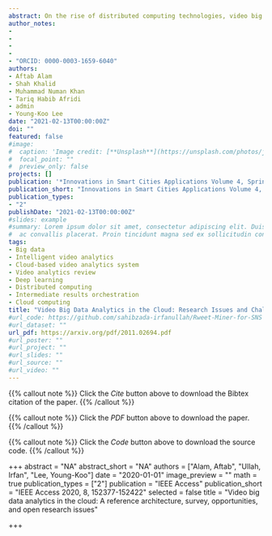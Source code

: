 ```yaml
---
abstract: On the rise of distributed computing technologies, video big data analytics in the cloud have attracted researchers and practitioners’ attention. The current technology and market trends demand an efficient framework for video big data analytics. However, the current work is too limited to provide an architecture on video big data analytics in the cloud, including managing and analyzing video big data, the challenges, and opportunities. This study proposes a service-oriented layered reference architecture for intelligent video big data analytics in the cloud. Finally, we identify and articulate several open research issues and challenges, which have been raised by the deployment of big data technologies in the cloud for video big data analytics. This paper provides the research studies and technologies advancing the video analyses in the era of big data and cloud computing. This is the first study that presents the generalized view of the video big data analytics in the cloud to the best of our knowledge.
author_notes:
-
-
-
-
- "ORCID: 0000-0003-1659-6040"
authors:
- Aftab Alam
- Shah Khalid
- Muhammad Numan Khan
- Tariq Habib Afridi
- admin 
- Young-Koo Lee 
date: "2021-02-13T00:00:00Z"
doi: ""
featured: false
#image:
#  caption: 'Image credit: [**Unsplash**](https://unsplash.com/photos/jdD8gXaTZsc)'
#  focal_point: ""
#  preview_only: false
projects: []
publication: '*Innovations in Smart Cities Applications Volume 4, Springer*'
publication_short: "Innovations in Smart Cities Applications Volume 4, Springer"
publication_types:
- "2"
publishDate: "2021-02-13T00:00:00Z"
#slides: example
#summary: Lorem ipsum dolor sit amet, consectetur adipiscing elit. Duis posuere tellus
#  ac convallis placerat. Proin tincidunt magna sed ex sollicitudin condimentum.
tags:
- Big data
- Intelligent video analytics 
- Cloud-based video analytics system 
- Video analytics review 
- Deep learning 
- Distributed computing 
- Intermediate results orchestration 
- Cloud computing
title: "Video Big Data Analytics in the Cloud: Research Issues and Challenges"
#url_code: https://github.com/sahibzada-irfanullah/Rweet-Miner-for-SNS
#url_dataset: ""
url_pdf: https://arxiv.org/pdf/2011.02694.pdf
#url_poster: ""
#url_project: ""
#url_slides: ""
#url_source: ""
#url_video: ""
---
```

{{% callout note %}}
Click the *Cite* button above to download the Bibtex citation of the paper.
{{% /callout %}}

{{% callout note %}}
Click the *PDF* button above to download the paper.
{{% /callout %}}

{{% callout note %}}
Click the *Code* button above to download the source code.
{{% /callout %}}



+++
abstract = "NA"
abstract_short = "NA"
authors = ["Alam, Aftab", "Ullah, Irfan", "Lee, Young-Koo"]
date = "2020-01-01"
image_preview = ""
math = true
publication_types = ["2"]
publication = "IEEE Access"
publication_short = "IEEE Access 2020, 8, 152377-152422"
selected = false
title = "Video big data analytics in the cloud: A reference architecture, survey, opportunities, and open research issues"


+++